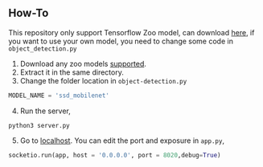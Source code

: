 ## How-To

This repository only support Tensorflow Zoo model, can download [here](https://github.com/tensorflow/models/blob/master/research/object_detection/g3doc/detection_model_zoo.md),
if you want to use your own model, you need to change some code in `object_detection.py`

1. Download any zoo models [supported](https://github.com/tensorflow/models/blob/master/research/object_detection/g3doc/detection_model_zoo.md).
2. Extract it in the same directory.
3. Change the folder location in `object-detection.py`
```python
MODEL_NAME = 'ssd_mobilenet'
```
4. Run the server,
```
python3 server.py
```

5. Go to [localhost](localhost:8020). You can edit the port and exposure in `app.py`,
```python
socketio.run(app, host = '0.0.0.0', port = 8020,debug=True)
```
